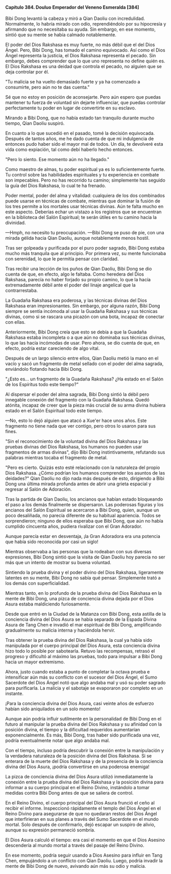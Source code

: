 
#### Capítulo 384. Douluo Emperador del Veneno Esmeralda [384]


Bibi Dong levantó la cabeza y miró a Qian Daoliu con incredulidad. Normalmente, lo habría mirado con odio, reprendiéndolo por su hipocresía y afirmando que no necesitaba su ayuda. Sin embargo, en ese momento, sintió que su mente se había calmado notablemente.

El poder del Dios Rakshasa es muy fuerte, no más débil que el del Dios Ángel. Pero, Bibi Dong, has tomado el camino equivocado. Así como el Dios Ángel representa la justicia, el Dios Rakshasa representa el pecado. Sin embargo, debes comprender que lo que uno representa no define quién es. El Dios Rakshasa es una deidad que controla el pecado, no alguien que se deja controlar por él.

"Tu malicia se ha vuelto demasiado fuerte y ya ha comenzado a consumirte, pero aún no te das cuenta."

Sé que no estoy en posición de aconsejarte. Pero aún espero que puedas mantener tu fuerza de voluntad sin dejarte influenciar, que puedas controlar perfectamente tu poder en lugar de convertirte en su esclavo.

Mirando a Bibi Dong, que no había estado tan tranquilo durante mucho tiempo, Qian Daoliu suspiró.

En cuanto a lo que sucedió en el pasado, tomé la decisión equivocada. Después de tantos años, me he dado cuenta de que mi indulgencia de entonces pudo haber sido el mayor mal de todos. Un día, te devolveré esta vida como expiación, tal como debí haberlo hecho entonces.

"Pero lo siento. Ese momento aún no ha llegado."

Como maestro de almas, tu poder espiritual ya es lo suficientemente fuerte. Tu control sobre las habilidades espirituales y tu experiencia en combate son impecables. Pero no has recorrido tu camino; simplemente has seguido la guía del Dios Rakshasa, lo cual te ha frenado.

Poder mental, poder del alma y vitalidad: cualquiera de los dos combinados puede usarse en técnicas de combate, mientras que dominar la fusión de los tres permite a los mortales usar técnicas divinas. Aún te falta mucho en este aspecto. Deberías echar un vistazo a los registros que se encuentran en la biblioteca del Salón Espiritual; te serán útiles en tu camino hacia la divinidad.

—Hmph, no necesito tu preocupación. —Bibi Dong se puso de pie, con una mirada gélida hacia Qian Daoliu, aunque notablemente menos hostil.

Tras ser golpeada y purificada por el puro poder sagrado, Bibi Dong estaba mucho más tranquila que al principio. Por primera vez, su mente funcionaba con serenidad, lo que le permitía pensar con claridad.

Tras recibir una lección de los puños de Qian Daoliu, Bibi Dong se dio cuenta de que, en efecto, algo le faltaba. Como heredera del Dios Rakshasa, parecía no haber forjado su propio camino, lo que la hacía extremadamente débil ante el poder del linaje angelical que la contrarrestaba.

La Guadaña Rakshasa era poderosa, y las técnicas divinas del Dios Rakshasa eran impresionantes. Sin embargo, por alguna razón, Bibi Dong siempre se sentía incómoda al usar la Guadaña Rakshasa y sus técnicas divinas, como si se rascara una picazón con una bota, incapaz de conectar con ellas.

Anteriormente, Bibi Dong creía que esto se debía a que la Guadaña Rakshasa estaba incompleta o a que aún no dominaba sus técnicas divinas, lo que las hacía incómodas de usar. Pero ahora, se dio cuenta de que, en efecto, podría estar careciendo de algo vital.

Después de un largo silencio entre ellos, Qian Daoliu metió la mano en el vacío y sacó un fragmento de metal sellado con el poder del alma sagrada, enviándolo flotando hacia Bibi Dong.

"¿Esto es... un fragmento de la Guadaña Rakshasa? ¿Ha estado en el Salón de los Espíritus todo este tiempo?"

Al dispersar el poder del alma sagrada, Bibi Dong sintió la débil pero innegable conexión del fragmento con la Guadaña Rakshasa. Quedó atónita, incapaz de creer que la pieza más crucial de su arma divina hubiera estado en el Salón Espiritual todo este tiempo.

—No, esto lo dejó alguien que atacó a Xue'er hace unos años. Este fragmento no tiene nada que ver contigo, pero otros lo usaron para sus fines.

"Sin el reconocimiento de la voluntad divina del Dios Rakshasa y las pruebas divinas del Dios Rakshasa, los humanos no pueden usar fragmentos de armas divinas", dijo Bibi Dong instintivamente, refutando sus palabras mientras tocaba el fragmento de metal.

"Pero es cierto. Quizás esto esté relacionado con la naturaleza del propio Dios Rakshasa. ¿Cómo podrían los humanos comprender los asuntos de las deidades?" Qian Daoliu no dijo nada más después de esto, dirigiendo a Bibi Dong una última mirada profunda antes de abrir una grieta espacial y regresar al Salón de Adoración.

Tras la partida de Qian Daoliu, los ancianos que habían estado bloqueando el paso a los demás finalmente se dispersaron. Las poderosas figuras y los ancianos del Salón Espiritual se acercaron a Bibi Dong, quien, aunque un poco desaliñada, no parecía diferente de su habitual apariencia. Todos se sorprendieron; ninguno de ellos esperaba que Bibi Dong, que aún no había cumplido cincuenta años, pudiera rivalizar con el Gran Adorador.

Aunque parecía estar en desventaja, ¡la Gran Adoradora era una potencia que había sido reconocida por casi un siglo!

Mientras observaba a las personas que la rodeaban con sus diversas expresiones, Bibi Dong sintió que la visita de Qian Daoliu hoy parecía no ser más que un intento de mostrar su buena voluntad.

Sintiendo la prueba divina y el poder divino del Dios Rakshasa, ligeramente latentes en su mente, Bibi Dong no sabía qué pensar. Simplemente trató a los demás con superficialidad.

Mientras tanto, en lo profundo de la prueba divina del Dios Rakshasa en la mente de Bibi Dong, una pizca de conciencia divina dejada por el Dios Asura estaba maldiciendo furiosamente.

Desde que entró en la Ciudad de la Matanza con Bibi Dong, esta astilla de la conciencia divina del Dios Asura se había separado de la Espada Divina Asura de Tang Chen e invadió el mar espiritual de Bibi Dong, amplificando gradualmente su malicia interna y haciéndola hervir.

Tras obtener la prueba divina del Dios Rakshasa, la cual ya había sido manipulada por el cuerpo principal del Dios Asura, esta conciencia divina hizo todo lo posible por sabotearla. Retuvo las recompensas, retrasó el progreso y dificultó al máximo las pruebas, todo para impulsar a Bibi Dong hacia un mayor extremismo.

Ahora, justo cuando estaba a punto de completar la octava prueba e intensificar aún más su conflicto con el sucesor del Dios Ángel, el Sumo Sacerdote del Dios Ángel notó que algo andaba mal y usó su poder sagrado para purificarla. La malicia y el sabotaje se evaporaron por completo en un instante.

¡Para la conciencia divina del Dios Asura, casi veinte años de esfuerzo habían sido aniquilados en un solo momento!

Aunque aún podría influir sutilmente en la personalidad de Bibi Dong en el futuro al manipular la prueba divina del Dios Rakshasa y su afinidad con la posición divina, el tiempo y la dificultad requeridos aumentarían exponencialmente. Es más, Bibi Dong, tras haber sido purificada una vez, podría eventualmente notar que algo andaba mal.

Con el tiempo, incluso podría descubrir la conexión entre la manipulación y la verdadera naturaleza de la posición divina del Dios Rakshasa. Si se enterara de la muerte del Dios Rakshasa y de la presencia de la conciencia divina del Dios Asura, ¡podría convertirse en una poderosa enemiga!

La pizca de conciencia divina del Dios Asura utilizó inmediatamente la conexión entre la prueba divina del Dios Rakshasa y la posición divina para informar a su cuerpo principal en el Reino Divino, instándolo a tomar medidas contra Bibi Dong antes de que se saliera de control.

En el Reino Divino, el cuerpo principal del Dios Asura frunció el ceño al recibir el informe. Inspeccionó rápidamente el templo del Dios Ángel en el Reino Divino para asegurarse de que no quedaran restos del Dios Ángel que interfirieran en sus planes a través del Sumo Sacerdote en el mundo mortal. Solo después de confirmarlo, dejó escapar un suspiro de alivio, aunque su expresión permaneció sombría.

El Dios Asura calculó el tiempo: era casi el momento en que el Dios Asesino descendería al mundo mortal a través del pasaje del Reino Divino.

En ese momento, podría seguir usando a Dios Asesino para influir en Tang Chen, empujándolo a un conflicto con Qian Daoliu. Luego, podría invadir la mente de Bibi Dong de nuevo, avivando aún más su odio y malicia.